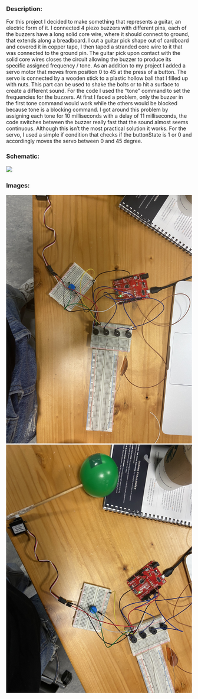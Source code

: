 ### Description:
For this project I decided to make something that represents a guitar, an electric form of it. I connected 4 piezo buzzers with different pins, each of the buzzers have a long solid core wire, where it should connect to ground, that extends along a breadboard. I cut a guitar pick shape out of cardboard and covered it in copper tape, I then taped a stranded core wire to it that was connected to the ground pin. The guitar pick upon contact with the solid core wires closes the circuit allowing the buzzer to produce its specific assigned frequency / tone. As an addition to my project I added a servo motor that moves from position 0 to 45 at the press of a button. The servo is connected by a wooden stick to a plastic hollow ball that I filled up with nuts. This part can be used to shake the bolts or to hit a surface to create a different sound. For the code I used the “tone” command to set the frequencies for the buzzers. At first I faced a problem, only the buzzer in the first tone command would work while the others would be blocked because tone is a blocking command. I got around this problem by assigning each tone for 10 milliseconds with a delay of 11 milliseconds, the code switches between the buzzer really fast that the sound almost seems continuous. Although this isn’t the most practical solution it works. For the servo, I used a simple if condition that checks if the buttonState is 1 or 0 and accordingly moves the servo between 0 and 45 degree.
### Schematic:
![](toneCircuitDiagram.png)
### Images:
![](tone1.jpg)
![](tone2.jpg)

